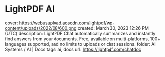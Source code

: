 # LightPDF AI

cover: https://webusupload.aoscdn.com/lightpdf/wp-content/uploads/2022/08/600.png
created: March 30, 2023 12:26 PM (UTC)
description: LightPDF Chat automatically summarizes and instantly find answers from your documents. Free, available on multi-platforms, 100+ languages supported, and no limits to uploads or chat sessions.
folder: AI Systems / AI | Docs
tags: ai, docs
url: https://lightpdf.com/chatdoc